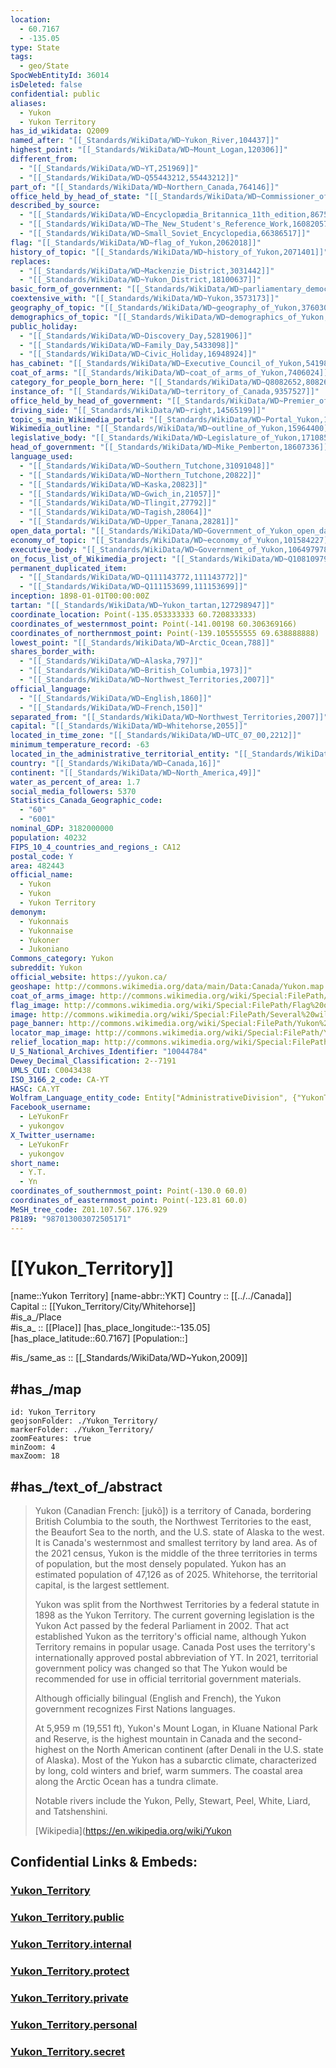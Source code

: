 ```yaml
---
location:
  - 60.7167
  - -135.05
type: State
tags:
  - geo/State
SpocWebEntityId: 36014
isDeleted: false
confidential: public
aliases:
  - Yukon
  - Yukon Territory
has_id_wikidata: Q2009
named_after: "[[_Standards/WikiData/WD~Yukon_River,104437]]"
highest_point: "[[_Standards/WikiData/WD~Mount_Logan,120306]]"
different_from:
  - "[[_Standards/WikiData/WD~YT,251969]]"
  - "[[_Standards/WikiData/WD~Q55443212,55443212]]"
part_of: "[[_Standards/WikiData/WD~Northern_Canada,764146]]"
office_held_by_head_of_state: "[[_Standards/WikiData/WD~Commissioner_of_Yukon,824910]]"
described_by_source:
  - "[[_Standards/WikiData/WD~Encyclopædia_Britannica_11th_edition,867541]]"
  - "[[_Standards/WikiData/WD~The_New_Student's_Reference_Work,16082057]]"
  - "[[_Standards/WikiData/WD~Small_Soviet_Encyclopedia,66386517]]"
flag: "[[_Standards/WikiData/WD~flag_of_Yukon,2062018]]"
history_of_topic: "[[_Standards/WikiData/WD~history_of_Yukon,2071401]]"
replaces:
  - "[[_Standards/WikiData/WD~Mackenzie_District,3031442]]"
  - "[[_Standards/WikiData/WD~Yukon_District,18100637]]"
basic_form_of_government: "[[_Standards/WikiData/WD~parliamentary_democracy,3043547]]"
coextensive_with: "[[_Standards/WikiData/WD~Yukon,3573173]]"
geography_of_topic: "[[_Standards/WikiData/WD~geography_of_Yukon,3760303]]"
demographics_of_topic: "[[_Standards/WikiData/WD~demographics_of_Yukon,5256105]]"
public_holiday:
  - "[[_Standards/WikiData/WD~Discovery_Day,5281906]]"
  - "[[_Standards/WikiData/WD~Family_Day,5433098]]"
  - "[[_Standards/WikiData/WD~Civic_Holiday,16948924]]"
has_cabinet: "[[_Standards/WikiData/WD~Executive_Council_of_Yukon,5419829]]"
coat_of_arms: "[[_Standards/WikiData/WD~coat_of_arms_of_Yukon,7406024]]"
category_for_people_born_here: "[[_Standards/WikiData/WD~Q8082652,8082652]]"
instance_of: "[[_Standards/WikiData/WD~territory_of_Canada,9357527]]"
office_held_by_head_of_government: "[[_Standards/WikiData/WD~Premier_of_Yukon,12270260]]"
driving_side: "[[_Standards/WikiData/WD~right,14565199]]"
topic_s_main_Wikimedia_portal: "[[_Standards/WikiData/WD~Portal_Yukon,14616349]]"
Wikimedia_outline: "[[_Standards/WikiData/WD~outline_of_Yukon,15964400]]"
legislative_body: "[[_Standards/WikiData/WD~Legislature_of_Yukon,17108558]]"
head_of_government: "[[_Standards/WikiData/WD~Mike_Pemberton,18607336]]"
language_used:
  - "[[_Standards/WikiData/WD~Southern_Tutchone,31091048]]"
  - "[[_Standards/WikiData/WD~Northern_Tutchone,20822]]"
  - "[[_Standards/WikiData/WD~Kaska,20823]]"
  - "[[_Standards/WikiData/WD~Gwich_in,21057]]"
  - "[[_Standards/WikiData/WD~Tlingit,27792]]"
  - "[[_Standards/WikiData/WD~Tagish,28064]]"
  - "[[_Standards/WikiData/WD~Upper_Tanana,28281]]"
open_data_portal: "[[_Standards/WikiData/WD~Government_of_Yukon_open_data,97072912]]"
economy_of_topic: "[[_Standards/WikiData/WD~economy_of_Yukon,101584227]]"
executive_body: "[[_Standards/WikiData/WD~Government_of_Yukon,106497978]]"
on_focus_list_of_Wikimedia_project: "[[_Standards/WikiData/WD~Q108109790,108109790]]"
permanent_duplicated_item:
  - "[[_Standards/WikiData/WD~Q111143772,111143772]]"
  - "[[_Standards/WikiData/WD~Q111153699,111153699]]"
inception: 1898-01-01T00:00:00Z
tartan: "[[_Standards/WikiData/WD~Yukon_tartan,127298947]]"
coordinate_location: Point(-135.053333333 60.720833333)
coordinates_of_westernmost_point: Point(-141.00198 60.306369166)
coordinates_of_northernmost_point: Point(-139.105555555 69.638888888)
lowest_point: "[[_Standards/WikiData/WD~Arctic_Ocean,788]]"
shares_border_with:
  - "[[_Standards/WikiData/WD~Alaska,797]]"
  - "[[_Standards/WikiData/WD~British_Columbia,1973]]"
  - "[[_Standards/WikiData/WD~Northwest_Territories,2007]]"
official_language:
  - "[[_Standards/WikiData/WD~English,1860]]"
  - "[[_Standards/WikiData/WD~French,150]]"
separated_from: "[[_Standards/WikiData/WD~Northwest_Territories,2007]]"
capital: "[[_Standards/WikiData/WD~Whitehorse,2055]]"
located_in_time_zone: "[[_Standards/WikiData/WD~UTC_07_00,2212]]"
minimum_temperature_record: -63
located_in_the_administrative_territorial_entity: "[[_Standards/WikiData/WD~Canada,16]]"
country: "[[_Standards/WikiData/WD~Canada,16]]"
continent: "[[_Standards/WikiData/WD~North_America,49]]"
water_as_percent_of_area: 1.7
social_media_followers: 5370
Statistics_Canada_Geographic_code:
  - "60"
  - "6001"
nominal_GDP: 3182000000
population: 40232
FIPS_10_4_countries_and_regions_: CA12
postal_code: Y
area: 482443
official_name:
  - Yukon
  - Yukon
  - Yukon Territory
demonym:
  - Yukonnais
  - Yukonnaise
  - Yukoner
  - Jukoniano
Commons_category: Yukon
subreddit: Yukon
official_website: https://yukon.ca/
geoshape: http://commons.wikimedia.org/data/main/Data:Canada/Yukon.map
coat_of_arms_image: http://commons.wikimedia.org/wiki/Special:FilePath/Coat%20of%20arms%20of%20Yukon.svg
flag_image: http://commons.wikimedia.org/wiki/Special:FilePath/Flag%20of%20Yukon.svg
image: http://commons.wikimedia.org/wiki/Special:FilePath/Several%20wildfires%20between%20about%2062%C2%B0N%20and%2069%C2%B0N%20in%20Alaska%2C%20USA%2C%20and%20the%20Yukon%20Territory%2C%20Canada%20-%20July%2022nd%2C%202019%20%2848353225597%29.jpg
page_banner: http://commons.wikimedia.org/wiki/Special:FilePath/Yukon%20banner%201.jpg
locator_map_image: http://commons.wikimedia.org/wiki/Special:FilePath/Yukon%20in%20Canada%202.svg
relief_location_map: http://commons.wikimedia.org/wiki/Special:FilePath/Yukon%20region%20map.png
U_S_National_Archives_Identifier: "10044784"
Dewey_Decimal_Classification: 2--7191
UMLS_CUI: C0043438
ISO_3166_2_code: CA-YT
HASC: CA.YT
Wolfram_Language_entity_code: Entity["AdministrativeDivision", {"YukonTerritory", "Canada"}]
Facebook_username:
  - LeYukonFr
  - yukongov
X_Twitter_username:
  - LeYukonFr
  - yukongov
short_name:
  - Y.T.
  - Yn
coordinates_of_southernmost_point: Point(-130.0 60.0)
coordinates_of_easternmost_point: Point(-123.81 60.0)
MeSH_tree_code: Z01.107.567.176.929
P8189: "987013003072505171"
---
```


# [[Yukon_Territory]]

[name::Yukon Territory] 
[name-abbr::YKT] 
Country :: [[../../Canada]]  
Capital :: [[Yukon_Territory/City/Whitehorse]]  
#is_a_/Place  
#is_a_ :: [[Place]] 
[has_place_longitude::-135.05] 
[has_place_latitude::60.7167] 
[Population::] 

#is_/same_as :: [[_Standards/WikiData/WD~Yukon,2009]] 

## #has_/map 

```leaflet
id: Yukon_Territory
geojsonFolder: ./Yukon_Territory/
markerFolder: ./Yukon_Territory/
zoomFeatures: true 
minZoom: 4 
maxZoom: 18
```


## #has_/text_of_/abstract 

> Yukon (Canadian French: [jukõ]) is a territory of Canada, bordering British Columbia to the south, the Northwest Territories to the east, the Beaufort Sea to the north, and the U.S. state of Alaska to the west. It is Canada's westernmost and smallest territory by land area. As of the 2021 census, Yukon is the middle of the three territories in terms of population, but the most densely populated.  Yukon has an estimated population of 47,126 as of 2025. Whitehorse, the territorial capital, is the largest settlement.
>
> Yukon was split from the Northwest Territories by a federal statute in 1898 as the Yukon Territory. The current governing legislation is the Yukon Act passed by the federal Parliament in 2002.  That act established Yukon as the territory's official name, although Yukon Territory remains in popular usage. Canada Post uses the territory's internationally approved postal abbreviation of YT. In 2021, territorial government policy was changed so that The Yukon would be recommended for use in official territorial government materials.
>
> Although officially bilingual (English and French), the Yukon government recognizes First Nations languages.
>
> At 5,959 m (19,551 ft), Yukon's Mount Logan, in Kluane National Park and Reserve, is the highest mountain in Canada and the second-highest on the North American continent (after Denali in the U.S. state of Alaska). Most of the Yukon has a subarctic climate, characterized by long, cold winters and brief, warm summers. The coastal area along the Arctic Ocean has a tundra climate.
>
> Notable rivers include the Yukon, Pelly, Stewart, Peel, White, Liard, and Tatshenshini.
>
> [Wikipedia](https://en.wikipedia.org/wiki/Yukon 

## Confidential Links & Embeds: 

### [Yukon_Territory](/_Standards/Earth/Continent/America~North/Canada/provinces~Canada/Yukon_Territory.md) 

### [Yukon_Territory.public](/_public/Earth/Continent/America~North/Canada/provinces~Canada/Yukon_Territory.public.md) 

### [Yukon_Territory.internal](/_internal/Earth/Continent/America~North/Canada/provinces~Canada/Yukon_Territory.internal.md) 

### [Yukon_Territory.protect](/_protect/Earth/Continent/America~North/Canada/provinces~Canada/Yukon_Territory.protect.md) 

### [Yukon_Territory.private](/_private/Earth/Continent/America~North/Canada/provinces~Canada/Yukon_Territory.private.md) 

### [Yukon_Territory.personal](/_personal/Earth/Continent/America~North/Canada/provinces~Canada/Yukon_Territory.personal.md) 

### [Yukon_Territory.secret](/_secret/Earth/Continent/America~North/Canada/provinces~Canada/Yukon_Territory.secret.md)

